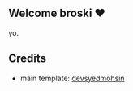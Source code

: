 ## Welcome broski ❤️

yo.

## Credits

- main template: [devsyedmohsin](https://github.com/devsyedmohsin/portfolio-template)
